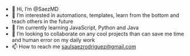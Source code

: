 - 👋 Hi, I’m @SaezMD
- 👀 I’m interested in automations, templates, learn from the bottom and teach others in the future
- 🌱 I’m currently learning JavaScript, Python and Java
- 💞️ I’m looking to collaborate on any cool projects than can save me time and human error on my daily work
- 📫 How to reach me saulsaezrodriguez@gmail.com

<!---
SaezMD/SaezMD is a ✨ special ✨ repository because its `README.md` (this file) appears on your GitHub profile.
You can click the Preview link to take a look at your changes.
--->
